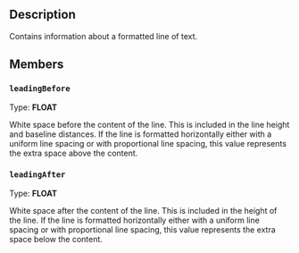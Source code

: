 ## Description

Contains information about a formatted line of text.

## Members

### `leadingBefore`

Type: **FLOAT**

White space before the content of the line. This is included in the line height and baseline distances.
If the line is formatted horizontally either with a uniform line spacing or with proportional
line spacing, this value represents the extra space above the content.

### `leadingAfter`

Type: **FLOAT**

White space after the content of the line. This is included in the height of the line.
If the line is formatted horizontally either with a uniform line spacing or with proportional
line spacing, this value represents the extra space below the content.